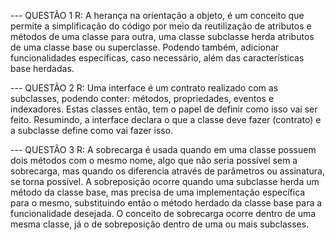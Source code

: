 --- QUESTÃO 1
R: A herança na orientação a objeto, é um conceito que permite a simplificação do código por meio da reutilização de atributos e métodos de uma classe para outra, uma classe subclasse herda atributos de uma classe base ou superclasse. Podendo também, adicionar funcionalidades específicas, caso necessário, além das características base herdadas.

--- QUESTÃO 2
R: Uma interface é um contrato realizado com as subclasses, podendo conter: métodos, propriedades, eventos e indexadores. Estas classes então, tem o papel de definir como isso vai ser feito. 
Resumindo, a interface declara o que a classe deve fazer (contrato) e a subclasse define como vai fazer isso.

--- QUESTÃO 3
R: A sobrecarga é usada quando em uma classe possuem dois métodos com o mesmo nome, algo que não seria possível sem a sobrecarga, mas quando os diferencia através de parâmetros ou assinatura, se torna possível. 
A sobreposição ocorre quando uma subclasse herda um método da classe base, mas precisa de uma implementação específica para o mesmo, substituindo então o método herdado da classe base para a funcionalidade desejada. 
O conceito de sobrecarga ocorre dentro de uma mesma classe, já o de sobreposição dentro de uma ou mais subclasses.
